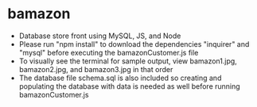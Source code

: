 # bamazon
* Database store front using MySQL, JS, and Node
* Please run "npm install" to download the dependencies "inquirer" and "mysql" before executing the bamazonCustomer.js file
* To visually see the terminal for sample output, view bamazon1.jpg, bamazon2.jpg, and bamazon3.jpg in that order
* The database file schema.sql is also included so creating and populating the database with data is needed as well before running bamazonCustomer.js


